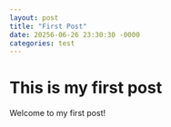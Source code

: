 ```yaml
---
layout: post
title: "First Post"
date: 20256-06-26 23:30:30 -0000
categories: test
---
```


# This is my first post

Welcome to my first post!
